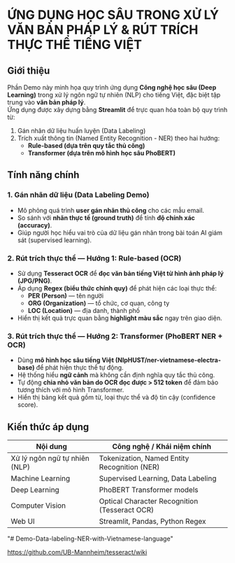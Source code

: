 # ỨNG DỤNG HỌC SÂU TRONG XỬ LÝ VĂN BẢN PHÁP LÝ & RÚT TRÍCH THỰC THỂ TIẾNG VIỆT

## Giới thiệu

Phần Demo này minh họa quy trình ứng dụng **Công nghệ học sâu (Deep Learning)** trong xử lý ngôn ngữ tự nhiên (NLP) cho tiếng Việt, đặc biệt tập trung vào **văn bản pháp lý**.  
Ứng dụng được xây dựng bằng **Streamlit** để trực quan hóa toàn bộ quy trình từ:
1. Gán nhãn dữ liệu huấn luyện (Data Labeling)
2. Trích xuất thông tin (Named Entity Recognition - NER) theo hai hướng:
   - **Rule-based (dựa trên quy tắc thủ công)**
   - **Transformer (dựa trên mô hình học sâu PhoBERT)**

## Tính năng chính
### 1. Gán nhãn dữ liệu (Data Labeling Demo)
- Mô phỏng quá trình **user gán nhãn thủ công** cho các mẫu email.
- So sánh với **nhãn thực tế (ground truth)** để tính **độ chính xác (accuracy)**.
- Giúp người học hiểu vai trò của dữ liệu gán nhãn trong bài toán AI giám sát (supervised learning).

### 2. Rút trích thực thể — Hướng 1: **Rule-based (OCR)**
- Sử dụng **Tesseract OCR** để **đọc văn bản tiếng Việt từ hình ảnh pháp lý (JPG/PNG)**.
- Áp dụng **Regex (biểu thức chính quy)** để phát hiện các loại thực thể:
  - **PER (Person)** — tên người
  - **ORG (Organization)** — tổ chức, cơ quan, công ty
  - **LOC (Location)** — địa danh, thành phố
- Hiển thị kết quả trực quan bằng **highlight màu sắc** ngay trên giao diện.

### 3. Rút trích thực thể — Hướng 2: **Transformer (PhoBERT NER + OCR)**
- Dùng **mô hình học sâu tiếng Việt (NlpHUST/ner-vietnamese-electra-base)** để phát hiện thực thể tự động.
- Hệ thống hiểu **ngữ cảnh** mà không cần định nghĩa quy tắc thủ công.
- Tự động **chia nhỏ văn bản do OCR đọc được > 512 token** để đảm bảo tương thích với mô hình Transformer.
- Hiển thị bảng kết quả gồm từ, loại thực thể và độ tin cậy (confidence score).

## Kiến thức áp dụng
| Nội dung | Công nghệ / Khái niệm chính |
|----------|-----------------------------|
| Xử lý ngôn ngữ tự nhiên (NLP) | Tokenization, Named Entity Recognition (NER) |
| Machine Learning | Supervised Learning, Data Labeling |
| Deep Learning | PhoBERT Transformer models |
| Computer Vision | Optical Character Recognition (Tesseract OCR) |
| Web UI | Streamlit, Pandas, Python Regex |
"# Demo-Data-labeling-NER-with-Vietnamese-language" 


https://github.com/UB-Mannheim/tesseract/wiki

